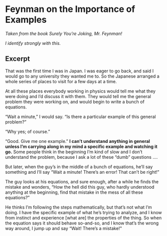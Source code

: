 # Feynman on the Importance of Examples
*Taken from the book Surely You’re Joking, Mr. Feynman!*

*I identify strongly with this.*

## Excerpt
That was the first time I was in Japan. I was eager to go back, and said I would go to any university they wanted me to. So the Japanese arranged a whole series of places to visit for a few days at a time.

At all these places everybody working in physics would tell me what they were doing and I’d discuss it with them. They would tell me the general problem they were working on, and would begin to write a bunch of equations.

“Wait a minute,” I would say. “Is there a particular example of this general problem?”

“Why yes; of course.”

“Good. Give me one example.” **I can’t understand anything in general unless I’m carrying along in my mind a specific example and watching it go.** Some people think in the beginning I’m kind of slow and I don’t understand the problem, because I ask a lot of these “dumb” questions ....

But later, when the guy’s in the middle of a bunch of equations, he’ll say something and I’ll say “Wait a minute! There’s an error! That can’t be right!” 

The guy looks at his equations, and sure enough, after a while he finds the mistake and wonders, “How the hell did this guy, who hardly understood anything at the beginning, find that mistake in the mess of all these equations?”

He thinks I’m following the steps mathematically, but that’s not what I’m doing. I have the specific example of what he’s trying to analyze, and I know from instinct and experience [what are] the properties of the thing. So when the equation says it should behave so-and-so, and I know that’s the wrong way around, I jump up and say “Wait! There’s a mistake!"


